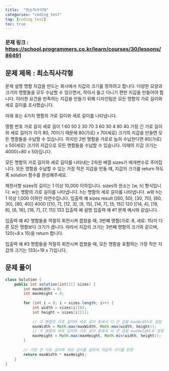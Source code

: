 ```yaml
---
title:  "최소직사각형"
categories: "coding_test"
tag: [coding_test]
toc: true
---
```


### 문제 링크 : https://school.programmers.co.kr/learn/courses/30/lessons/86491

## 문제 제목 : 최소직사각형

문제 설명
명함 지갑을 만드는 회사에서 지갑의 크기를 정하려고 합니다. 다양한 모양과 크기의 명함들을 모두 수납할 수 있으면서, 작아서 들고 다니기 편한 지갑을 만들어야 합니다. 이러한 요건을 만족하는 지갑을 만들기 위해 디자인팀은 모든 명함의 가로 길이와 세로 길이를 조사했습니다.

아래 표는 4가지 명함의 가로 길이와 세로 길이를 나타냅니다.

명함 번호	가로 길이	세로 길이
1	60	50
2	30	70
3	60	30
4	80	40
가장 긴 가로 길이와 세로 길이가 각각 80, 70이기 때문에 80(가로) x 70(세로) 크기의 지갑을 만들면 모든 명함들을 수납할 수 있습니다. 하지만 2번 명함을 가로로 눕혀 수납한다면 80(가로) x 50(세로) 크기의 지갑으로 모든 명함들을 수납할 수 있습니다. 이때의 지갑 크기는 4000(=80 x 50)입니다.

모든 명함의 가로 길이와 세로 길이를 나타내는 2차원 배열 sizes가 매개변수로 주어집니다. 모든 명함을 수납할 수 있는 가장 작은 지갑을 만들 때, 지갑의 크기를 return 하도록 solution 함수를 완성해주세요.

제한사항
sizes의 길이는 1 이상 10,000 이하입니다.
sizes의 원소는 [w, h] 형식입니다.
w는 명함의 가로 길이를 나타냅니다.
h는 명함의 세로 길이를 나타냅니다.
w와 h는 1 이상 1,000 이하인 자연수입니다.
입출력 예
sizes	result
[[60, 50], [30, 70], [60, 30], [80, 40]]	4000
[[10, 7], [12, 3], [8, 15], [14, 7], [5, 15]]	120
[[14, 4], [19, 6], [6, 16], [18, 7], [7, 11]]	133
입출력 예 설명
입출력 예 #1
문제 예시와 같습니다.

입출력 예 #2
명함들을 적절히 회전시켜 겹쳤을 때, 3번째 명함(가로: 8, 세로: 15)이 다른 모든 명함보다 크기가 큽니다. 따라서 지갑의 크기는 3번째 명함의 크기와 같으며, 120(=8 x 15)을 return 합니다.

입출력 예 #3
명함들을 적절히 회전시켜 겹쳤을 때, 모든 명함을 포함하는 가장 작은 지갑의 크기는 133(=19 x 7)입니다.

## 문제 풀이
```java
class Solution {
    public int solution(int[][] sizes) {
        int maxWidth = 0;
        int maxHeight = 0;
        
        for (int i = 0; i < sizes.length; i++) {
            int width = sizes[i][0];
            int height = sizes[i][1];
            
            // 각 명함의 가로 길이와 세로 길이 중에서 더 큰 값을 maxWidth로 설정
            maxWidth = Math.max(maxWidth, Math.max(width, height));
            // 각 명함의 세로 길이와 가로 길이 중에서 더 큰 값을 maxHeight로 설정
            maxHeight = Math.max(maxHeight, Math.min(width, height));
        }
        
        // 가장 큰 가로 길이와 세로 길이를 곱하여 지갑의 크기를 반환
        return maxWidth * maxHeight;
    }
}
```